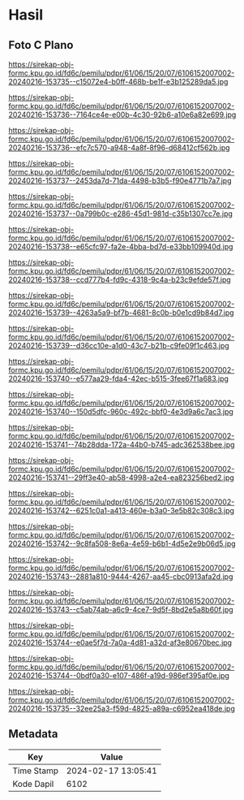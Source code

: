 # Hasil

## Foto C Plano

https://sirekap-obj-formc.kpu.go.id/fd6c/pemilu/pdpr/61/06/15/20/07/6106152007002-20240216-153735--c15072e4-b0ff-468b-be1f-e3b125289da5.jpg

https://sirekap-obj-formc.kpu.go.id/fd6c/pemilu/pdpr/61/06/15/20/07/6106152007002-20240216-153736--7164ce4e-e00b-4c30-92b6-a10e6a82e699.jpg

https://sirekap-obj-formc.kpu.go.id/fd6c/pemilu/pdpr/61/06/15/20/07/6106152007002-20240216-153736--efc7c570-a948-4a8f-8f96-d68412cf562b.jpg

https://sirekap-obj-formc.kpu.go.id/fd6c/pemilu/pdpr/61/06/15/20/07/6106152007002-20240216-153737--2453da7d-71da-4498-b3b5-f90e4771b7a7.jpg

https://sirekap-obj-formc.kpu.go.id/fd6c/pemilu/pdpr/61/06/15/20/07/6106152007002-20240216-153737--0a799b0c-e286-45d1-981d-c35b1307cc7e.jpg

https://sirekap-obj-formc.kpu.go.id/fd6c/pemilu/pdpr/61/06/15/20/07/6106152007002-20240216-153738--e65cfc97-fa2e-4bba-bd7d-e33bb109940d.jpg

https://sirekap-obj-formc.kpu.go.id/fd6c/pemilu/pdpr/61/06/15/20/07/6106152007002-20240216-153738--ccd777b4-fd9c-4318-9c4a-b23c9efde57f.jpg

https://sirekap-obj-formc.kpu.go.id/fd6c/pemilu/pdpr/61/06/15/20/07/6106152007002-20240216-153739--4263a5a9-bf7b-4681-8c0b-b0e1cd9b84d7.jpg

https://sirekap-obj-formc.kpu.go.id/fd6c/pemilu/pdpr/61/06/15/20/07/6106152007002-20240216-153739--d36cc10e-a1d0-43c7-b21b-c9fe09f1c463.jpg

https://sirekap-obj-formc.kpu.go.id/fd6c/pemilu/pdpr/61/06/15/20/07/6106152007002-20240216-153740--e577aa29-fda4-42ec-b515-3fee67f1a683.jpg

https://sirekap-obj-formc.kpu.go.id/fd6c/pemilu/pdpr/61/06/15/20/07/6106152007002-20240216-153740--150d5dfc-960c-492c-bbf0-4e3d9a6c7ac3.jpg

https://sirekap-obj-formc.kpu.go.id/fd6c/pemilu/pdpr/61/06/15/20/07/6106152007002-20240216-153741--74b28dda-172a-44b0-b745-adc362538bee.jpg

https://sirekap-obj-formc.kpu.go.id/fd6c/pemilu/pdpr/61/06/15/20/07/6106152007002-20240216-153741--29ff3e40-ab58-4998-a2e4-ea823256bed2.jpg

https://sirekap-obj-formc.kpu.go.id/fd6c/pemilu/pdpr/61/06/15/20/07/6106152007002-20240216-153742--6251c0a1-a413-460e-b3a0-3e5b82c308c3.jpg

https://sirekap-obj-formc.kpu.go.id/fd6c/pemilu/pdpr/61/06/15/20/07/6106152007002-20240216-153742--9c8fa508-8e6a-4e59-b6b1-4d5e2e9b06d5.jpg

https://sirekap-obj-formc.kpu.go.id/fd6c/pemilu/pdpr/61/06/15/20/07/6106152007002-20240216-153743--2881a810-9444-4267-aa45-cbc0913afa2d.jpg

https://sirekap-obj-formc.kpu.go.id/fd6c/pemilu/pdpr/61/06/15/20/07/6106152007002-20240216-153743--c5ab74ab-a6c9-4ce7-9d5f-8bd2e5a8b60f.jpg

https://sirekap-obj-formc.kpu.go.id/fd6c/pemilu/pdpr/61/06/15/20/07/6106152007002-20240216-153744--e0ae5f7d-7a0a-4d81-a32d-af3e80670bec.jpg

https://sirekap-obj-formc.kpu.go.id/fd6c/pemilu/pdpr/61/06/15/20/07/6106152007002-20240216-153744--0bdf0a30-e107-486f-a19d-986ef395af0e.jpg

https://sirekap-obj-formc.kpu.go.id/fd6c/pemilu/pdpr/61/06/15/20/07/6106152007002-20240216-153735--32ee25a3-f59d-4825-a89a-c6952ea418de.jpg


## Metadata

| Key        | Value               |
| ---------- | ------------------- |
| Time Stamp | 2024-02-17 13:05:41 |
| Kode Dapil | 6102                |



